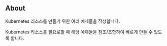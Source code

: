 
## About

Kubernetes 리소스를 만들기 위한 여러 예제들을 작성합니다.

Kubernetes 리소스를 필요로할 때 해당 예제들을 참조/조합하여 빠르게 만들 수 있도록 합니다.